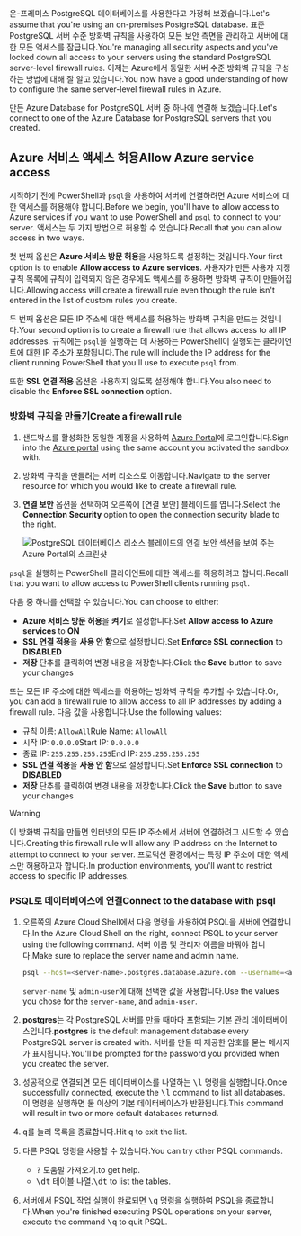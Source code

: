 <span data-ttu-id="f3599-101">온-프레미스 PostgreSQL 데이터베이스를 사용한다고 가정해 보겠습니다.</span><span class="sxs-lookup"><span data-stu-id="f3599-101">Let's assume that you're using an on-premises PostgreSQL database.</span></span> <span data-ttu-id="f3599-102">표준 PostgreSQL 서버 수준 방화벽 규칙을 사용하여 모든 보안 측면을 관리하고 서버에 대한 모든 액세스를 잠급니다.</span><span class="sxs-lookup"><span data-stu-id="f3599-102">You're managing all security aspects and you've locked down all access to your servers using the standard PostgreSQL server-level firewall rules.</span></span> <span data-ttu-id="f3599-103">이제는 Azure에서 동일한 서버 수준 방화벽 규칙을 구성하는 방법에 대해 잘 알고 있습니다.</span><span class="sxs-lookup"><span data-stu-id="f3599-103">You now have a good understanding of how to configure the same server-level firewall rules in Azure.</span></span>

<span data-ttu-id="f3599-104">만든 Azure Database for PostgreSQL 서버 중 하나에 연결해 보겠습니다.</span><span class="sxs-lookup"><span data-stu-id="f3599-104">Let's connect to one of the Azure Database for PostgreSQL servers that you created.</span></span>

## <a name="allow-azure-service-access"></a><span data-ttu-id="f3599-105">Azure 서비스 액세스 허용</span><span class="sxs-lookup"><span data-stu-id="f3599-105">Allow Azure service access</span></span>

<span data-ttu-id="f3599-106">시작하기 전에 PowerShell과 `psql`을 사용하여 서버에 연결하려면 Azure 서비스에 대한 액세스를 허용해야 합니다.</span><span class="sxs-lookup"><span data-stu-id="f3599-106">Before we begin, you'll have to allow access to Azure services if you want to use PowerShell and `psql` to connect to your server.</span></span> <span data-ttu-id="f3599-107">액세스는 두 가지 방법으로 허용할 수 있습니다.</span><span class="sxs-lookup"><span data-stu-id="f3599-107">Recall that you can allow access in two ways.</span></span>

<span data-ttu-id="f3599-108">첫 번째 옵션은 **Azure 서비스 방문 허용**을 사용하도록 설정하는 것입니다.</span><span class="sxs-lookup"><span data-stu-id="f3599-108">Your first option is to enable **Allow access to Azure services**.</span></span> <span data-ttu-id="f3599-109">사용자가 만든 사용자 지정 규칙 목록에 규칙이 입력되지 않은 경우에도 액세스를 허용하면 방화벽 규칙이 만들어집니다.</span><span class="sxs-lookup"><span data-stu-id="f3599-109">Allowing access will create a firewall rule even though the rule isn't entered in the list of custom rules you create.</span></span>

<span data-ttu-id="f3599-110">두 번째 옵션은 모든 IP 주소에 대한 액세스를 허용하는 방화벽 규칙을 만드는 것입니다.</span><span class="sxs-lookup"><span data-stu-id="f3599-110">Your second option is to create a firewall rule that allows access to all IP addresses.</span></span> <span data-ttu-id="f3599-111">규칙에는 `psql`을 실행하는 데 사용하는 PowerShell이 실행되는 클라이언트에 대한 IP 주소가 포함됩니다.</span><span class="sxs-lookup"><span data-stu-id="f3599-111">The rule will include the IP address for the client running PowerShell that you'll use to execute `psql` from.</span></span>

<span data-ttu-id="f3599-112">또한 **SSL 연결 적용** 옵션은 사용하지 않도록 설정해야 합니다.</span><span class="sxs-lookup"><span data-stu-id="f3599-112">You also need to disable the **Enforce SSL connection** option.</span></span>

### <a name="create-a-firewall-rule"></a><span data-ttu-id="f3599-113">방화벽 규칙을 만들기</span><span class="sxs-lookup"><span data-stu-id="f3599-113">Create a firewall rule</span></span>

1. <span data-ttu-id="f3599-114">샌드박스를 활성화한 동일한 계정을 사용하여 [Azure Portal](https://portal.azure.com/learn.docs.microsoft.com?azure-portal=true)에 로그인합니다.</span><span class="sxs-lookup"><span data-stu-id="f3599-114">Sign into the [Azure portal](https://portal.azure.com/learn.docs.microsoft.com?azure-portal=true) using the same account you activated the sandbox with.</span></span>

1. <span data-ttu-id="f3599-115">방화벽 규칙을 만들려는 서버 리소스로 이동합니다.</span><span class="sxs-lookup"><span data-stu-id="f3599-115">Navigate to the server resource for which you would like to create a firewall rule.</span></span>

1. <span data-ttu-id="f3599-116">**연결 보안** 옵션을 선택하여 오른쪽에 [연결 보안] 블레이드를 엽니다.</span><span class="sxs-lookup"><span data-stu-id="f3599-116">Select the **Connection Security** option to open the connection security blade to the right.</span></span>

    ![PostgreSQL 데이터베이스 리소스 블레이드의 연결 보안 섹션을 보여 주는 Azure Portal의 스크린샷](../media/7-db-security-settings.png)

<span data-ttu-id="f3599-118">`psql`을 실행하는 PowerShell 클라이언트에 대한 액세스를 허용하려고 합니다.</span><span class="sxs-lookup"><span data-stu-id="f3599-118">Recall that you want to allow access to PowerShell clients running `psql`.</span></span>

<span data-ttu-id="f3599-119">다음 중 하나를 선택할 수 있습니다.</span><span class="sxs-lookup"><span data-stu-id="f3599-119">You can choose to either:</span></span>

- <span data-ttu-id="f3599-120">**Azure 서비스 방문 허용**을 **켜기**로 설정합니다.</span><span class="sxs-lookup"><span data-stu-id="f3599-120">Set **Allow access to Azure services** to **ON**</span></span>
- <span data-ttu-id="f3599-121">**SSL 연결 적용**을 **사용 안 함**으로 설정합니다.</span><span class="sxs-lookup"><span data-stu-id="f3599-121">Set **Enforce SSL connection** to **DISABLED**</span></span>
- <span data-ttu-id="f3599-122">**저장** 단추를 클릭하여 변경 내용을 저장합니다.</span><span class="sxs-lookup"><span data-stu-id="f3599-122">Click the **Save** button to save your changes</span></span>

<span data-ttu-id="f3599-123">또는 모든 IP 주소에 대한 액세스를 허용하는 방화벽 규칙을 추가할 수 있습니다.</span><span class="sxs-lookup"><span data-stu-id="f3599-123">Or, you can add a firewall rule to allow access to all IP addresses by adding a firewall rule.</span></span> <span data-ttu-id="f3599-124">다음 값을 사용합니다.</span><span class="sxs-lookup"><span data-stu-id="f3599-124">Use the following values:</span></span>

- <span data-ttu-id="f3599-125">규칙 이름: `AllowAll`</span><span class="sxs-lookup"><span data-stu-id="f3599-125">Rule Name: `AllowAll`</span></span>
- <span data-ttu-id="f3599-126">시작 IP: `0.0.0.0`</span><span class="sxs-lookup"><span data-stu-id="f3599-126">Start IP: `0.0.0.0`</span></span>
- <span data-ttu-id="f3599-127">종료 IP: `255.255.255.255`</span><span class="sxs-lookup"><span data-stu-id="f3599-127">End IP: `255.255.255.255`</span></span>
- <span data-ttu-id="f3599-128">**SSL 연결 적용**을 **사용 안 함**으로 설정합니다.</span><span class="sxs-lookup"><span data-stu-id="f3599-128">Set **Enforce SSL connection** to **DISABLED**</span></span>
- <span data-ttu-id="f3599-129">**저장** 단추를 클릭하여 변경 내용을 저장합니다.</span><span class="sxs-lookup"><span data-stu-id="f3599-129">Click the **Save** button to save your changes</span></span>

> [!Warning]
> <span data-ttu-id="f3599-130">이 방화벽 규칙을 만들면 인터넷의 모든 IP 주소에서 서버에 연결하려고 시도할 수 있습니다.</span><span class="sxs-lookup"><span data-stu-id="f3599-130">Creating this firewall rule will allow any IP address on the Internet to attempt to connect to your server.</span></span> <span data-ttu-id="f3599-131">프로덕션 환경에서는 특정 IP 주소에 대한 액세스만 허용하고자 합니다.</span><span class="sxs-lookup"><span data-stu-id="f3599-131">In production environments, you'll want to restrict access to specific IP addresses.</span></span>

### <a name="connect-to-the-database-with-psql"></a><span data-ttu-id="f3599-132">PSQL로 데이터베이스에 연결</span><span class="sxs-lookup"><span data-stu-id="f3599-132">Connect to the database with psql</span></span>

1. <span data-ttu-id="f3599-133">오른쪽의 Azure Cloud Shell에서 다음 명령을 사용하여 PSQL을 서버에 연결합니다.</span><span class="sxs-lookup"><span data-stu-id="f3599-133">In the Azure Cloud Shell on the right, connect PSQL to your server using the following command.</span></span> <span data-ttu-id="f3599-134">서버 이름 및 관리자 이름을 바꿔야 합니다.</span><span class="sxs-lookup"><span data-stu-id="f3599-134">Make sure to replace the server name and admin name.</span></span>

    ```bash
    psql --host=<server-name>.postgres.database.azure.com --username=<admin-user>@<server-name> --dbname=postgres
    ```

    <span data-ttu-id="f3599-135">`server-name` 및 `admin-user`에 대해 선택한 값을 사용합니다.</span><span class="sxs-lookup"><span data-stu-id="f3599-135">Use the values you chose for the `server-name`, and `admin-user`.</span></span>

1. <span data-ttu-id="f3599-136">**postgres**는 각 PostgreSQL 서버를 만들 때마다 포함되는 기본 관리 데이터베이스입니다.</span><span class="sxs-lookup"><span data-stu-id="f3599-136">**postgres** is the default management database every PostgreSQL server is created with.</span></span> <span data-ttu-id="f3599-137">서버를 만들 때 제공한 암호를 묻는 메시지가 표시됩니다.</span><span class="sxs-lookup"><span data-stu-id="f3599-137">You'll be prompted for the password you provided when you created the server.</span></span>

1. <span data-ttu-id="f3599-138">성공적으로 연결되면 모든 데이터베이스를 나열하는 <kbd>\l</kbd> 명령을 실행합니다.</span><span class="sxs-lookup"><span data-stu-id="f3599-138">Once successfully connected, execute the <kbd>\l</kbd> command to list all databases.</span></span> <span data-ttu-id="f3599-139">이 명령을 실행하면 둘 이상의 기본 데이터베이스가 반환됩니다.</span><span class="sxs-lookup"><span data-stu-id="f3599-139">This command will result in two or more default databases returned.</span></span>

1. <span data-ttu-id="f3599-140"><kbd>q</kbd>를 눌러 목록을 종료합니다.</span><span class="sxs-lookup"><span data-stu-id="f3599-140">Hit <kbd>q</kbd> to exit the list.</span></span>

1. <span data-ttu-id="f3599-141">다른 PSQL 명령을 사용할 수 있습니다.</span><span class="sxs-lookup"><span data-stu-id="f3599-141">You can try other PSQL commands.</span></span>
    - <kbd>\?</kbd> <span data-ttu-id="f3599-142">도움말 가져오기.</span><span class="sxs-lookup"><span data-stu-id="f3599-142">to get help.</span></span>
    - <span data-ttu-id="f3599-143"><kbd>\dt</kbd> 테이블 나열.</span><span class="sxs-lookup"><span data-stu-id="f3599-143"><kbd>\dt</kbd> to list the tables.</span></span>

1. <span data-ttu-id="f3599-144">서버에서 PSQL 작업 실행이 완료되면 <kbd>\q</kbd> 명령을 실행하여 PSQL을 종료합니다.</span><span class="sxs-lookup"><span data-stu-id="f3599-144">When you're finished executing PSQL operations on your server, execute the command <kbd>\q</kbd> to quit PSQL.</span></span>
